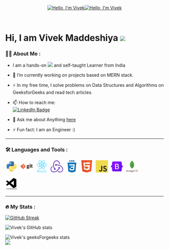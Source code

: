 
<p align="center"><a href="#"><img width="30%" alt="Hello, I'm Vivek " src="https://media.giphy.com/media/f6hnhHkks8bk4jwjh3/giphy.gif" /></a><a href="#"><img width="15%" alt="Hello, I'm Vivek " src="https://media.giphy.com/media/2J3VPYmnhO2jjKAX0X/giphy.gif" /></a></p>

<div align="center" id="badges"><img src="https://komarev.com/ghpvc/?username=your-github-username&style=flat-square&color=blue" alt=""/></div>

<h1>
  Hi, I am Vivek Maddeshiya
  <img src="https://media.giphy.com/media/hvRJCLFzcasrR4ia7z/giphy.gif" width="30px"/>
</h1>



### :man_technologist: About Me :



- I am a hands-on <img src="https://media.giphy.com/media/WUlplcMpOCEmTGBtBW/giphy.gif" width="30"> and self-taught Learner  from India

- 🔭 I’m currently working on projects based on MERN stack.
- :zap: In my free time, I solve problems on Data Structures and Algorithms on GeeksforGeeks and read tech articles.
- 📫 How to reach me: </br>
  <a href="https://www.linkedin.com/in/vivek-maddeshiya-b08a5b175/"><img  src="https://img.shields.io/badge/LinkedIn-blue?style=for-the-badge&logo=linkedin&logoColor=white" alt="LinkedIn Badge"/></a>
- 💬 Ask me about Anything <a href="https://github.com/vivekiet22/vivekiet22/issues">here</a>
- ⚡ Fun fact:  I am an Engineer :)




---

### :hammer_and_wrench: Languages and Tools :
<div>
  <img src="https://github.com/devicons/devicon/blob/master/icons/python/python-original.svg" title="Python" alt="Python" width="40" height="40"/>&nbsp;
  <img src="https://github.com/devicons/devicon/blob/master/icons/git/git-original-wordmark.svg" title="Git" **alt="Git" width="40" height="40"/>&nbsp;
  <img src="https://github.com/devicons/devicon/blob/master/icons/react/react-original-wordmark.svg" title="React" alt="React" width="40" height="40"/>&nbsp;
 <img src="https://github.com/devicons/devicon/blob/master/icons/redux/redux-original.svg" title="Redux" alt="Redux " width="40" height="40"/>&nbsp;
  <img src="https://github.com/devicons/devicon/blob/master/icons/css3/css3-plain-wordmark.svg"  title="CSS3" alt="CSS" width="40" height="40"/>&nbsp;
  <img src="https://github.com/devicons/devicon/blob/master/icons/html5/html5-original.svg" title="HTML5" alt="HTML" width="40" height="40"/>&nbsp;
  <img src="https://github.com/devicons/devicon/blob/master/icons/javascript/javascript-original.svg" title="JavaScript" alt="JavaScript" width="40" height="40"/>&nbsp;
  <img src="https://github.com/devicons/devicon/blob/master/icons/bootstrap/bootstrap-original.svg" title="bootstrap" alt="Bootstrap" width="40" height="40"/>&nbsp;
   <img src="https://github.com/devicons/devicon/blob/master/icons/mongodb/mongodb-original-wordmark.svg" title="mongodb" alt="mongodb" width="40" height="40"/>&nbsp;
 
  <img src="https://github.com/devicons/devicon/blob/master/icons/vscode/vscode-plain-wordmark.svg" title="vs-code" alt="vs-code" width="40" height="40"/>&nbsp;

   
  </div>

  
 ---

### :fire: My Stats :

[![GitHub Streak](http://github-readme-streak-stats.herokuapp.com?user=vivekiet22&theme=dark&background=000000)](https://git.io/streak-stats)


![Vivek's GitHub stats](https://github-readme-stats.vercel.app/api?username=vivekiet22&show_icons=true&theme=onedark)


![Vivek's geeksForgeeks stats](https://geeks-for-geeks-stats-api-napiyo.vercel.app/?userName=vivekmaddheshiya205)
</br>
<img src="https://leetcode-stat-api.herokuapp.com/vivekiet22">







<!--
##I have made this about page using some sites
https://www.sitepoint.com/github-profile-readme/


![image](https://leetcode-stat-api.herokuapp.com/vivekiet22/)







  <a href="https://www.linkedin.com/in/vivek-maddeshiya-b08a5b175/"><img width="3%" alt="Hello, I'm Vivek " src="https://encrypted-tbn0.gstatic.com/images?q=tbn:ANd9GcTNLCK2EnoQfDoVuJYzY282gNz_e9UUNKhPnI2y8HRfMA&s" /></a>

<img src="https://img.shields.io/github/languages/top/vivekiet22/NoteBook-App"/>


<a href="https://vivekiet22.github.io"><img width="20%" alt="Hello, I'm Vivek " src="https://media.giphy.com/media/SYjYYopqUTBtE3XZxg/giphy.gif" /></a>

### Hi ,I am Vivek Maddeshiya. 👋
**vivekiet22/vivekiet22** is a ✨ _special_ ✨ repository because its `README.md` (this file) appears on your GitHub profile.

Here are some ideas to get you started:

- 🔭 I’m currently working on projects based on MERN
- 🌱 I’m currently learning ...
- 👯 I’m looking to collaborate on ...
- 🤔 I’m looking for help with ...
- 💬 Ask me about ...
- 📫 How to reach me: [![website](./img/linkedin-light.svg)](https://linkedin.com/in/codeSTACKr#gh-light-mode-only)
- 😄 Pronouns: ...
- ⚡ Fun fact: I love to cook. My signature dish is homemade Sandwich and Maggie. 
  I don't know everything about anything


<div>
  <img src="https://github.com/devicons/devicon/blob/master/icons/java/java-original-wordmark.svg" title="Java" alt="Java" width="40" height="40"/>&nbsp;
  <img src="https://github.com/devicons/devicon/blob/master/icons/react/react-original-wordmark.svg" title="React" alt="React" width="40" height="40"/>&nbsp;
  <img src="https://github.com/devicons/devicon/blob/master/icons/spring/spring-original-wordmark.svg" title="Spring" alt="Spring" width="40" height="40"/>&nbsp;
  <img src="https://github.com/devicons/devicon/blob/master/icons/materialui/materialui-original.svg" title="Material UI" alt="Material UI" width="40" height="40"/>&nbsp;
  <img src="https://github.com/devicons/devicon/blob/master/icons/flutter/flutter-original.svg" title="Flutter" alt="Flutter" width="40" height="40"/>&nbsp;
  <img src="https://github.com/devicons/devicon/blob/master/icons/redux/redux-original.svg" title="Redux" alt="Redux " width="40" height="40"/>&nbsp;
  <img src="https://github.com/devicons/devicon/blob/master/icons/css3/css3-plain-wordmark.svg"  title="CSS3" alt="CSS" width="40" height="40"/>&nbsp;
  <img src="https://github.com/devicons/devicon/blob/master/icons/html5/html5-original.svg" title="HTML5" alt="HTML" width="40" height="40"/>&nbsp;
  <img src="https://github.com/devicons/devicon/blob/master/icons/javascript/javascript-original.svg" title="JavaScript" alt="JavaScript" width="40" height="40"/>&nbsp;
  <img src="https://github.com/devicons/devicon/blob/master/icons/firebase/firebase-plain-wordmark.svg" title="Firebase" alt="Firebase" width="40" height="40"/>&nbsp;
  <img src="https://github.com/devicons/devicon/blob/master/icons/gatsby/gatsby-original.svg" title="Gatsby"  alt="Gatsby" width="40" height="40"/>&nbsp;
  <img src="https://github.com/devicons/devicon/blob/master/icons/mysql/mysql-original-wordmark.svg" title="MySQL"  alt="MySQL" width="40" height="40"/>&nbsp;
  <img src="https://github.com/devicons/devicon/blob/master/icons/nodejs/nodejs-original-wordmark.svg" title="NodeJS" alt="NodeJS" width="40" height="40"/>&nbsp;
  <img src="https://github.com/devicons/devicon/blob/master/icons/amazonwebservices/amazonwebservices-plain-wordmark.svg" title="AWS" alt="AWS" width="40" height="40"/>&nbsp;
  <img src="https://github.com/devicons/devicon/blob/master/icons/git/git-original-wordmark.svg" title="Git" **alt="Git" width="40" height="40"/>
</div>


[![Top Langs](https://github-readme-stats.vercel.app/api/top-langs/?username=vivekiet22)]


[![Top Langs](https://github-readme-stats.vercel.app/api/top-langs/?username=vivekiet22&layout=compact&theme=vision-friendly-dark)](https://github.com/anuraghazra/github-readme-stats)
-->


